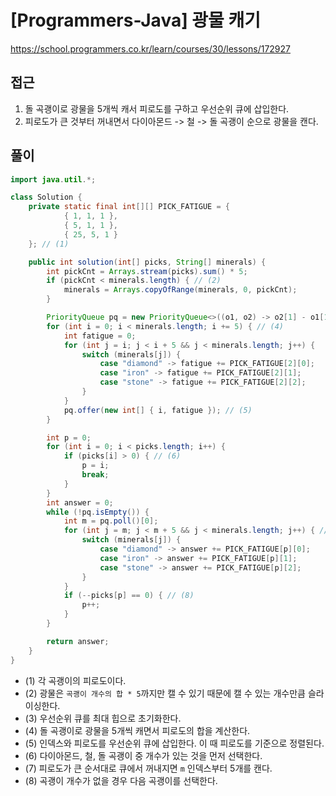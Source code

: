 [Programmers-Java] 광물 캐기
=
<https://school.programmers.co.kr/learn/courses/30/lessons/172927>


접근
--


1. 돌 곡괭이로 광물을 5개씩 캐서 피로도를 구하고 우선순위 큐에 삽입한다.
2. 피로도가 큰 것부터 꺼내면서 다이아몬드 -> 철 -> 돌 곡괭이 순으로 광물을 캔다.


풀이
--



```java
import java.util.*;

class Solution {
    private static final int[][] PICK_FATIGUE = {
            { 1, 1, 1 },
            { 5, 1, 1 },
            { 25, 5, 1 }
    }; // (1)

    public int solution(int[] picks, String[] minerals) {
        int pickCnt = Arrays.stream(picks).sum() * 5;
        if (pickCnt < minerals.length) { // (2)
            minerals = Arrays.copyOfRange(minerals, 0, pickCnt);
        }

        PriorityQueue pq = new PriorityQueue<>((o1, o2) -> o2[1] - o1[1]); // (3)
        for (int i = 0; i < minerals.length; i += 5) { // (4)
            int fatigue = 0;
            for (int j = i; j < i + 5 && j < minerals.length; j++) {
                switch (minerals[j]) {
                    case "diamond" -> fatigue += PICK_FATIGUE[2][0];
                    case "iron" -> fatigue += PICK_FATIGUE[2][1];
                    case "stone" -> fatigue += PICK_FATIGUE[2][2];
                }
            }
            pq.offer(new int[] { i, fatigue }); // (5)
        }

        int p = 0;
        for (int i = 0; i < picks.length; i++) {
            if (picks[i] > 0) { // (6)
                p = i;
                break;
            }
        }
        int answer = 0;
        while (!pq.isEmpty()) {
            int m = pq.poll()[0];
            for (int j = m; j < m + 5 && j < minerals.length; j++) { // (7)
                switch (minerals[j]) {
                    case "diamond" -> answer += PICK_FATIGUE[p][0];
                    case "iron" -> answer += PICK_FATIGUE[p][1];
                    case "stone" -> answer += PICK_FATIGUE[p][2];
                }
            }
            if (--picks[p] == 0) { // (8)
                p++;
            }
        }

        return answer;
    }
}
```


* (1) 각 곡괭이의 피로도이다.
* (2) 광물은 `곡괭이 개수의 합 * 5`까지만 캘 수 있기 때문에 캘 수 있는 개수만큼 슬라이싱한다.
* (3) 우선순위 큐를 최대 힙으로 초기화한다.
* (4) 돌 곡괭이로 광물을 5개씩 캐면서 피로도의 합을 계산한다.
* (5) 인덱스와 피로도를 우선순위 큐에 삽입한다. 이 때 피로도를 기준으로 정렬된다.
* (6) 다이아몬드, 철, 돌 곡괭이 중 개수가 있는 것을 먼저 선택한다.
* (7) 피로도가 큰 순서대로 큐에서 꺼내지면 `m` 인덱스부터 5개를 캔다.
* (8) 곡괭이 개수가 없을 경우 다음 곡괭이를 선택한다.
